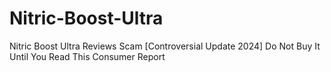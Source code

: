 # Nitric-Boost-Ultra
Nitric Boost Ultra Reviews Scam [Controversial Update 2024] Do Not Buy It Until You Read This Consumer Report
